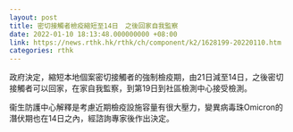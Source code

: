 ```yaml
---
layout: post
title: 密切接觸者檢疫縮短至14日　之後回家自我監察
date: 2022-01-10 18:13:48.000000000 +08:00
link: https://news.rthk.hk/rthk/ch/component/k2/1628199-20220110.htm
categories: rthk
---
```


政府決定，縮短本地個案密切接觸者的強制檢疫期，由21日減至14日，之後密切接觸者可以回家，在家自我監察，到第19日到社區檢測中心接受檢測。 

衞生防護中心解釋是考慮近期檢疫設施容量有很大壓力，變異病毒珠Omicron的潛伏期也在14日之內，經諮詢專家後作出決定。
